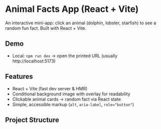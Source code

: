 # Animal Facts App (React + Vite)

An interactive mini-app: click an animal (dolphin, lobster, starfish) to see a random fun fact. Built with React + Vite.

## Demo
- Local: `npm run dev` → open the printed URL (usually http://localhost:5173)

## Features
- React + Vite (fast dev server & HMR)
- Conditional background image with overlay for readability
- Clickable animal cards → random fact via React state
- Simple, accessible markup (`alt`, `aria-label`, `role="button"`)

## Project Structure
